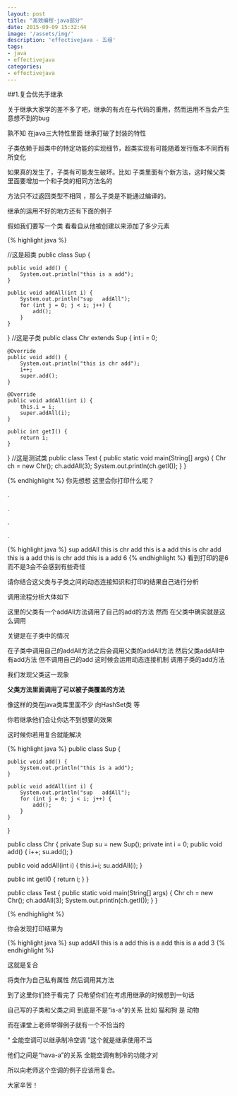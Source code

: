 ```yaml
---
layout: post
title: "高效编程-java部分"
date: 2015-09-09 15:32:44
image: '/assets/img/'
description: 'effectivejava - 五组'
tags:
- java
- effectivejava 
categories:
- effectivejava
---
```


##1.复合优先于继承

关于继承大家学的差不多了吧，继承的有点在与代码的重用，然而运用不当会产生意想不到的bug

孰不知 在java三大特性里面 继承打破了封装的特性

子类依赖于超类中的特定功能的实现细节，超类实现有可能随着发行版本不同而有所变化

如果真的发生了，子类有可能发生破坏。比如 子类里面有个新方法，这时候父类里面要增加一个和子类的相同方法名的

方法只不过返回类型不相同 ，那么子类是不能通过编译的。

继承的运用不好的地方还有下面的例子

假如我们要写一个类 看看自从他被创建以来添加了多少元素


{% highlight java %}

//这是超类
public class Sup {

    public void add() {
        System.out.println("this is a add");
    }

    public void addAll(int i) {
        System.out.println("sup   addAll");
        for (int j = 0; j < i; j++) {
            add();
        }
    }
}
//这是子类
public class Chr extends Sup {
    int i = 0;

    @Override
    public void add() {
        System.out.println("this is chr add");
        i++;
        super.add();
    }

    @Override
    public void addAll(int i) {
        this.i = i;
        super.addAll(i);
    }

    public int getI() {
        return i;
    }

}
//这是测试类
public class Test {
public static void main(String[] args) {
    Chr ch = new Chr();
    ch.addAll(3);
    System.out.println(ch.getI());
}
}

{% endhighlight %}
你先想想 这里会你打印什么呢？

.

.

.

.

{% highlight java %}
sup   addAll
this is chr add
this is a add
this is chr add
this is a add
this is chr add
this is a add
6
{% endhighlight %}
看到打印的是6而不是3会不会感到有些奇怪

请你结合这父类与子类之间的动态连接知识和打印的结果自己进行分析

调用流程分析大体如下

这里的父类有一个addAll方法调用了自己的add的方法 然而 在父类中确实就是这么调用

关键是在子类中的情况

在子类中调用自己的addAll方法之后会调用父类的addAll方法 然后父类addAll中有add方法 但不调用自己的add 这时候会运用动态连接机制 调用子类的add方法

我们发现父类这一现象

**父类方法里面调用了可以被子类覆盖的方法**

像这样的类在java类库里面不少 向HashSet类 等

你若继承他们会让你达不到想要的效果

这时候你若用复合就能解决

{% highlight java %}
public class Sup {

    public void add() {
        System.out.println("this is a add");
    }

    public void addAll(int i) {
        System.out.println("sup   addAll");
        for (int j = 0; j < i; j++) {
            add();
        }
    }
}




public class Chr {
private Sup su = new Sup();
private int i = 0;
public void add() {
    i++;
    su.add();
}

public void addAll(int i) {
    this.i=i;
    su.addAll(i);
}

public int getI() {
    return i;
}
}




public class Test {
public static void main(String[] args) {
    Chr ch = new Chr();
    ch.addAll(3);
    System.out.println(ch.getI());
}
}


{% endhighlight %}

你会发现打印结果为

{% highlight java %}
sup   addAll
this is a add
this is a add
this is a add
3
{% endhighlight %}

这就是复合

将类作为自己私有属性 然后调用其方法

到了这里你们终于看完了 只希望你们在考虑用继承的时候想到一句话

自己写的子类和父类之间 到底是不是“is-a”的关系  比如 猫和狗 是 动物

而在课堂上老师举得例子就有一个不恰当的

“ 全能空调可以继承制冷空调 ”这个就是继承使用不当

他们之间是“hava-a”的关系  全能空调有制冷的功能才对

所以向老师这个空调的例子应该用复合。

大家辛苦！
